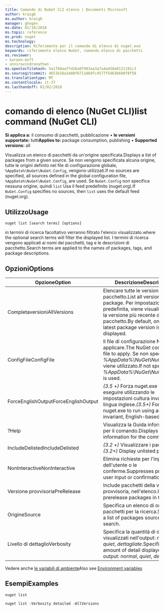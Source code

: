 ```yaml
---
title: Comando di NuGet CLI elenco | Documenti Microsoft
author: kraigb
ms.author: kraigb
manager: ghogen
ms.date: 01/18/2018
ms.topic: reference
ms.prod: nuget
ms.technology: 
description: Riferimento per il comando di elenco di nuget.exe
keywords: riferimento elenco NuGet, comando elenco di pacchetti
ms.reviewer:
- karann-msft
- unniravindranathan
ms.openlocfilehash: 5a1f68aaffd26a0f903aa3a7a4a450a0121191c3
ms.sourcegitcommit: 4651b16a3a08f6711669fc4577f5d63b600f8f58
ms.translationtype: MT
ms.contentlocale: it-IT
ms.lasthandoff: 02/02/2018
---
```

# <a name="list-command-nuget-cli"></a><span data-ttu-id="59b75-104">comando di elenco (NuGet CLI)</span><span class="sxs-lookup"><span data-stu-id="59b75-104">list command (NuGet CLI)</span></span>

<span data-ttu-id="59b75-105">**Si applica a:** il consumo di pacchetti, pubblicazione &bullet; **le versioni supportate:** tutti</span><span class="sxs-lookup"><span data-stu-id="59b75-105">**Applies to:** package consumption, publishing &bullet; **Supported versions:** all</span></span>

<span data-ttu-id="59b75-106">Visualizza un elenco di pacchetti da un'origine specificata.</span><span class="sxs-lookup"><span data-stu-id="59b75-106">Displays a list of packages from a given source.</span></span> <span data-ttu-id="59b75-107">Se non vengono specificata alcuna origine, tutte le origini definito nel file di configurazione globale, `%AppData%\NuGet\NuGet.Config`, vengono utilizzati.</span><span class="sxs-lookup"><span data-stu-id="59b75-107">If no sources are specified, all sources defined in the global configuration file, `%AppData%\NuGet\NuGet.Config`, are used.</span></span> <span data-ttu-id="59b75-108">Se `NuGet.Config` non specifica nessuna origine, quindi `list` Usa il feed predefinito (nuget.org).</span><span class="sxs-lookup"><span data-stu-id="59b75-108">If `NuGet.Config` specifies no sources, then `list` uses the default feed (nuget.org).</span></span>

## <a name="usage"></a><span data-ttu-id="59b75-109">Utilizzo</span><span class="sxs-lookup"><span data-stu-id="59b75-109">Usage</span></span>

```cli
nuget list [search terms] [options]
```

<span data-ttu-id="59b75-110">in termini di ricerca facoltativo verranno filtrato l'elenco visualizzato.</span><span class="sxs-lookup"><span data-stu-id="59b75-110">where the optional search terms will filter the displayed list.</span></span> <span data-ttu-id="59b75-111">I termini di ricerca vengono applicati ai nomi dei pacchetti, tag e le descrizioni di pacchetto.</span><span class="sxs-lookup"><span data-stu-id="59b75-111">Search terms are applied to the names of packages, tags, and package descriptions.</span></span>

## <a name="options"></a><span data-ttu-id="59b75-112">Opzioni</span><span class="sxs-lookup"><span data-stu-id="59b75-112">Options</span></span>

| <span data-ttu-id="59b75-113">Opzione</span><span class="sxs-lookup"><span data-stu-id="59b75-113">Option</span></span> | <span data-ttu-id="59b75-114">Descrizione</span><span class="sxs-lookup"><span data-stu-id="59b75-114">Description</span></span> |
| --- | --- |
| <span data-ttu-id="59b75-115">Completaversioni</span><span class="sxs-lookup"><span data-stu-id="59b75-115">AllVersions</span></span> | <span data-ttu-id="59b75-116">Elencare tutte le versioni di un pacchetto.</span><span class="sxs-lookup"><span data-stu-id="59b75-116">List all versions of a package.</span></span> <span data-ttu-id="59b75-117">Per impostazione predefinita, viene visualizzata solo la versione più recente del pacchetto.</span><span class="sxs-lookup"><span data-stu-id="59b75-117">By default, only the latest package version is displayed.</span></span> |
| <span data-ttu-id="59b75-118">ConfigFile</span><span class="sxs-lookup"><span data-stu-id="59b75-118">ConfigFile</span></span> | <span data-ttu-id="59b75-119">Il file di configurazione NuGet da applicare.</span><span class="sxs-lookup"><span data-stu-id="59b75-119">The NuGet configuration file to apply.</span></span> <span data-ttu-id="59b75-120">Se non specificato, *%AppData%\NuGet\NuGet.Config* viene utilizzato.</span><span class="sxs-lookup"><span data-stu-id="59b75-120">If not specified, *%AppData%\NuGet\NuGet.Config* is used.</span></span> |
| <span data-ttu-id="59b75-121">ForceEnglishOutput</span><span class="sxs-lookup"><span data-stu-id="59b75-121">ForceEnglishOutput</span></span> | <span data-ttu-id="59b75-122">*(3.5 +)*  Forza nuget.exe per eseguire utilizzando le impostazioni cultura invariante, in lingua inglese.</span><span class="sxs-lookup"><span data-stu-id="59b75-122">*(3.5+)* Forces nuget.exe to run using an invariant, English-based culture.</span></span> |
| <span data-ttu-id="59b75-123">?</span><span class="sxs-lookup"><span data-stu-id="59b75-123">Help</span></span> | <span data-ttu-id="59b75-124">Visualizza la Guida informazioni per il comando.</span><span class="sxs-lookup"><span data-stu-id="59b75-124">Displays help information for the command.</span></span> |
| <span data-ttu-id="59b75-125">IncludeDelisted</span><span class="sxs-lookup"><span data-stu-id="59b75-125">IncludeDelisted</span></span> | <span data-ttu-id="59b75-126">*(3.2 +)*  Visualizzare i pacchetti.</span><span class="sxs-lookup"><span data-stu-id="59b75-126">*(3.2+)* Display unlisted packages.</span></span> |
| <span data-ttu-id="59b75-127">NonInteractive</span><span class="sxs-lookup"><span data-stu-id="59b75-127">NonInteractive</span></span> | <span data-ttu-id="59b75-128">Elimina richieste per l'input dell'utente o le conferme.</span><span class="sxs-lookup"><span data-stu-id="59b75-128">Suppresses prompts for user input or confirmations.</span></span> |
| <span data-ttu-id="59b75-129">Versione provvisoria</span><span class="sxs-lookup"><span data-stu-id="59b75-129">PreRelease</span></span> | <span data-ttu-id="59b75-130">Include pacchetti della versione provvisoria, nell'elenco.</span><span class="sxs-lookup"><span data-stu-id="59b75-130">Includes prerelease packages in the list.</span></span> |
| <span data-ttu-id="59b75-131">Origine</span><span class="sxs-lookup"><span data-stu-id="59b75-131">Source</span></span> | <span data-ttu-id="59b75-132">Specifica un elenco di origini dei pacchetti per la ricerca.</span><span class="sxs-lookup"><span data-stu-id="59b75-132">Specifies a list of packages sources to search.</span></span> |
| <span data-ttu-id="59b75-133">Livello di dettaglio</span><span class="sxs-lookup"><span data-stu-id="59b75-133">Verbosity</span></span> | <span data-ttu-id="59b75-134">Specifica la quantità di dettagli visualizzati nell'output: *normale*, *quiet*, *dettagliate*.</span><span class="sxs-lookup"><span data-stu-id="59b75-134">Specifies the amount of detail displayed in the output: *normal*, *quiet*, *detailed*.</span></span> |

<span data-ttu-id="59b75-135">Vedere anche [le variabili di ambiente](cli-ref-environment-variables.md)</span><span class="sxs-lookup"><span data-stu-id="59b75-135">Also see [Environment variables](cli-ref-environment-variables.md)</span></span>

## <a name="examples"></a><span data-ttu-id="59b75-136">Esempi</span><span class="sxs-lookup"><span data-stu-id="59b75-136">Examples</span></span>

```cli
nuget list

nuget list -Verbosity detailed -AllVersions
```
